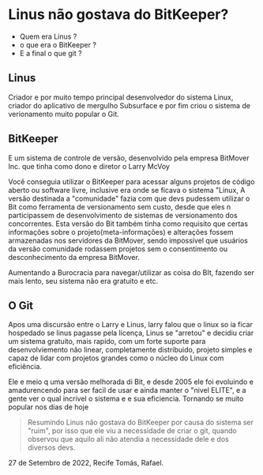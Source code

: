 # Linus não gostava do BitKeeper?

- Quem era Linus ? <br>
- o que era o BitKeeper ?<br>
- E a final o que git ?


## Linus

Criador e por muito tempo principal desenvolvedor do sistema Linux, criador do aplicativo de mergulho Subsurface e por fim criou o sistema de verionamento muito popular o Git.

## BitKeeper

E um sistema de controle de versão, desenvolvido pela empresa BitMover Inc. que tinha como dono e diretor o Larry McVoy

Você conseguia utilizar o BitKeeper para acessar alguns projetos de código aberto ou software livre, inclusive era onde se ficava o sistema "Linux, A versão destinada a "comunidade" fazia com que devs pudessem utilizar o Bit como ferramenta de versionamento sem custo, desde que eles n participassem de desenvolvimento de sistemas de versionamento dos concorrentes. Esta versão do Bit também tinha como requisito que certas informações sobre o projeto(meta-informações) e alterações fossem armazenadas nos servidores da BitMover, sendo impossível que usuários da versão comunidade rodassem projetos sem o consentimento ou desconhecimento da empresa BitMover.

Aumentando a Burocracia para navegar/utilizar as coisa do BIt, fazendo ser mais lento, seu sistema não era gratuito  e etc.

## O Git

Apos uma discursão entre o Larry e Linus, larry falou que o linux so ia ficar hospedado se linus pagasse pela licença,
Linus se "arretou" e decidiu criar um sistema gratuito, mais rapido, com um forte suporte para desenvolviemento não linear, completamente distribuido, projeto simples e capaz de lidar com projetos grandes como o núcleo do Linux com eficiência.

Ele e meio q uma versão melhorada di Bit, e desde 2005 ele foi evoluindo e amadurencendo para ser facil de usar e ainda manter o "nivel ELITE", e a gente ver o qual incrivel o sistema e e sua eficiencia. Tornando se muito popular nos dias de hoje

> Resumindo Linus não gostava do BitKeeper por causa do sistema ser "ruim", por isso que ele viu a necessidade de criar o git, quando observou que aquilo ali não atendia a necessidade dele e dos diversos devs.


27 de Setembro de 2022, Recife
Tomás, Rafael.
